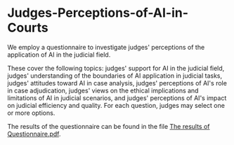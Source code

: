 # Judges-Perceptions-of-AI-in-Courts
We employ a questionnaire to investigate judges' perceptions of the application of AI in the judicial field. 

These cover the following topics: judges' support for AI in the judicial field, judges' understanding of the boundaries of AI application in judicial tasks, judges' attitudes toward AI in case analysis, judges' perceptions of AI's role in case adjudication, judges' views on the ethical implications and limitations of AI in judicial scenarios, and judges' perceptions of AI's impact on judicial efficiency and quality. For each question, judges may select one or more options.

The results of the questionnaire can be found in the file 
[The results of Questionnaire.pdf](./The%20results%20of%20Questionnaire.pdf).

